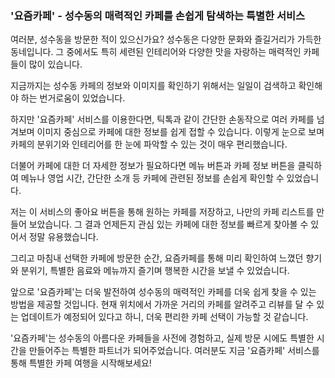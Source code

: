 ### '요즘카페' - 성수동의 매력적인 카페를 손쉽게 탐색하는 특별한 서비스

여러분, 성수동을 방문한 적이 있으신가요? 성수동은 다양한 문화와 즐길거리가 가득한 동네입니다. 그 중에서도 특히 세련된 인테리어와 다양한 맛을 자랑하는 매력적인 카페들이 많이 있습니다.

지금까지는 성수동 카페의 정보와 이미지를 확인하기 위해서는 일일이 검색하고 확인해야 하는 번거로움이 있었습니다.

하지만 '요즘카페' 서비스를 이용한다면, 틱톡과 같이 간단한 손동작으로 여러 카페를 넘겨보며 이미지 중심으로 카페에 대한 정보를 쉽게 접할 수 있습니다. 이렇게 눈으로 보며 카페의 분위기와 인테리어를 한 눈에 파악할 수 있는 것이 매우 편리했습니다.

더불어 카페에 대한 더 자세한 정보가 필요하다면 메뉴 버튼과 카페 정보 버튼을 클릭하여 메뉴나 영업 시간, 간단한 소개 등 카페에 관련된 정보를 손쉽게 확인할 수 있었습니다.

저는 이 서비스의 좋아요 버튼을 통해 원하는 카페를 저장하고, 나만의 카페 리스트를 만들어 보았습니다. 그 결과 언제든지 관심 있는 카페에 대한 정보를 빠르게 찾아볼 수 있어서 정말 유용했습니다.

그리고 마침내 선택한 카페에 방문한 순간, 요즘카페를 통해 미리 확인하여 느꼈던 향기와 분위기, 특별한 음료와 메뉴까지 즐기며 행복한 시간을 보낼 수 있었습니다.

앞으로 '요즘카페'는 더욱 발전하여 성수동의 매력적인 카페를 더욱 쉽게 찾을 수 있는 방법을 제공할 것입니다. 현재 위치에서 가까운 거리의 카페를 알려주고 리뷰를 달 수 있는 업데이트가 예정되어 있다고 하니, 더욱 편리한 카페 선택이 가능할 것 같습니다.

'요즘카페'는 성수동의 아름다운 카페들을 사전에 경험하고, 실제 방문 시에도 특별한 시간을 만들어주는 특별한 파트너가 되어주었습니다. 여러분도 지금 '요즘카페' 서비스를 통해 특별한 카페 여행을 시작해보세요!
